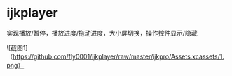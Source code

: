 # ijkplayer
实现播放/暂停，播放进度/拖动进度，大小屏切换，操作控件显示/隐藏

![截图1]（https://github.com/fly0001/ijkplayer/raw/master/ijkpro/Assets.xcassets/1.png）


